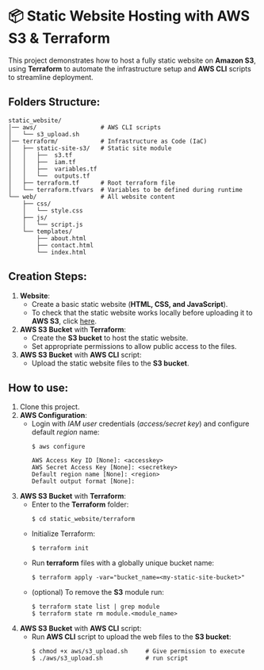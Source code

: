 # 📦 Static Website Hosting with AWS S3 & Terraform
This project demonstrates how to host a fully static website on **Amazon S3**, using **Terraform** to automate the infrastructure setup and **AWS CLI** scripts to streamline deployment.

## Folders Structure:
```
static_website/
│── aws/                  # AWS CLI scripts
│   └── s3_upload.sh 
│── terraform/            # Infrastructure as Code (IaC)
│   ├── static-site-s3/   # Static site module
│   │   ├──  s3.tf
│   │   ├──  iam.tf
│   │   ├──  variables.tf
│   │   └──  outputs.tf   
│   ├── terraform.tf      # Root terraform file
│   └── terraform.tfvars  # Variables to be defined during runtime
└── web/                  # All website content
    ├── css/
    │   └── style.css     
    ├── js/
    │   └── script.js   
    └── templates/
        ├── about.html 
        ├── contact.html 
        └── index.html    
```

## Creation Steps:
1. **Website**:
    - Create a basic static website (**HTML, CSS, and JavaScript**).
    - To check that the static website works locally before uploading it to **AWS S3**, click [here](https://github.com/LuciaHeredia/cloud-hosted-site-terraform/blob/master/static_website/web/README.md).
2. **AWS S3 Bucket** with **Terraform**:
    - Create the **S3 bucket** to host the static website.
    - Set appropriate permissions to allow public access to the files.
3. **AWS S3 Bucket** with **AWS CLI** script:
    - Upload the static website files to the **S3 bucket**.
## How to use:
1. Clone this project.
2. **AWS Configuration**:
    - Login with *IAM user* credentials (*access/secret key*) and configure default *region* name:
        ```
        $ aws configure
        ```
        ```
        AWS Access Key ID [None]: <accesskey>
        AWS Secret Access Key [None]: <secretkey>
        Default region name [None]: <region>
        Default output format [None]:
        ```
3. **AWS S3 Bucket** with **Terraform**:
    - Enter to the **Terraform** folder:
        ```
        $ cd static_website/terraform
        ```
    - Initialize Terraform:
        ```
        $ terraform init
        ```
    - Run **terraform** files with a globally unique bucket name:
        ```
        $ terraform apply -var="bucket_name=<my-static-site-bucket>"
        ```
    - (optional) To remove the **S3** module run:
        ```
        $ terraform state list | grep module
        $ terraform state rm module.<module_name>
        ```
4. **AWS S3 Bucket** with **AWS CLI** script:
    - Run **AWS CLI** script to upload the web files to the **S3 bucket**:
        ```
        $ chmod +x aws/s3_upload.sh     # Give permission to execute
        $ ./aws/s3_upload.sh            # run script
        ```
